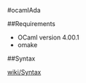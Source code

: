 #ocamlAda

##Requirements

* OCaml version 4.00.1
* omake

##Syntax

[wiki/Syntax](../../wiki/Syntax)
